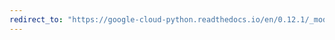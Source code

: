 ```yaml
---
redirect_to: "https://google-cloud-python.readthedocs.io/en/0.12.1/_modules/gcloud/logging/entries.html"
---
```


